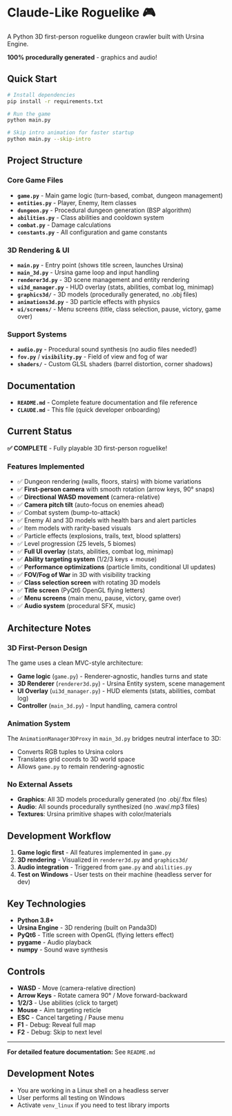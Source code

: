 # Claude-Like Roguelike 🎮

A Python 3D first-person roguelike dungeon crawler built with Ursina Engine.

**100% procedurally generated** - graphics and audio!

## Quick Start

```bash
# Install dependencies
pip install -r requirements.txt

# Run the game
python main.py

# Skip intro animation for faster startup
python main.py --skip-intro
```

## Project Structure

### Core Game Files
- **`game.py`** - Main game logic (turn-based, combat, dungeon management)
- **`entities.py`** - Player, Enemy, Item classes
- **`dungeon.py`** - Procedural dungeon generation (BSP algorithm)
- **`abilities.py`** - Class abilities and cooldown system
- **`combat.py`** - Damage calculations
- **`constants.py`** - All configuration and game constants

### 3D Rendering & UI
- **`main.py`** - Entry point (shows title screen, launches Ursina)
- **`main_3d.py`** - Ursina game loop and input handling
- **`renderer3d.py`** - 3D scene management and entity rendering
- **`ui3d_manager.py`** - HUD overlay (stats, abilities, combat log, minimap)
- **`graphics3d/`** - 3D models (procedurally generated, no .obj files)
- **`animations3d.py`** - 3D particle effects with physics
- **`ui/screens/`** - Menu screens (title, class selection, pause, victory, game over)

### Support Systems
- **`audio.py`** - Procedural sound synthesis (no audio files needed!)
- **`fov.py`** / **`visibility.py`** - Field of view and fog of war
- **`shaders/`** - Custom GLSL shaders (barrel distortion, corner shadows)

## Documentation

- **`README.md`** - Complete feature documentation and file reference
- **`CLAUDE.md`** - This file (quick developer onboarding)

## Current Status

**✅ COMPLETE** - Fully playable 3D first-person roguelike!

### Features Implemented
- ✅ Dungeon rendering (walls, floors, stairs) with biome variations
- ✅ **First-person camera** with smooth rotation (arrow keys, 90° snaps)
- ✅ **Directional WASD movement** (camera-relative)
- ✅ **Camera pitch tilt** (auto-focus on enemies ahead)
- ✅ Combat system (bump-to-attack)
- ✅ Enemy AI and 3D models with health bars and alert particles
- ✅ Item models with rarity-based visuals
- ✅ Particle effects (explosions, trails, text, blood splatters)
- ✅ Level progression (25 levels, 5 biomes)
- ✅ **Full UI overlay** (stats, abilities, combat log, minimap)
- ✅ **Ability targeting system** (1/2/3 keys + mouse)
- ✅ **Performance optimizations** (particle limits, conditional UI updates)
- ✅ **FOV/Fog of War** in 3D with visibility tracking
- ✅ **Class selection screen** with rotating 3D models
- ✅ **Title screen** (PyQt6 OpenGL flying letters)
- ✅ **Menu screens** (main menu, pause, victory, game over)
- ✅ **Audio system** (procedural SFX, music)

## Architecture Notes

### 3D First-Person Design
The game uses a clean MVC-style architecture:
- **Game logic** (`game.py`) - Renderer-agnostic, handles turns and state
- **3D Renderer** (`renderer3d.py`) - Ursina Entity system, scene management
- **UI Overlay** (`ui3d_manager.py`) - HUD elements (stats, abilities, combat log)
- **Controller** (`main_3d.py`) - Input handling, camera control

### Animation System
The `AnimationManager3DProxy` in `main_3d.py` bridges neutral interface to 3D:
- Converts RGB tuples to Ursina colors
- Translates grid coords to 3D world space
- Allows `game.py` to remain rendering-agnostic

### No External Assets
- **Graphics**: All 3D models procedurally generated (no .obj/.fbx files)
- **Audio**: All sounds procedurally synthesized (no .wav/.mp3 files)
- **Textures**: Ursina primitive shapes with color/materials

## Development Workflow

1. **Game logic first** - All features implemented in `game.py`
2. **3D rendering** - Visualized in `renderer3d.py` and `graphics3d/`
3. **Audio integration** - Triggered from `game.py` and `abilities.py`
4. **Test on Windows** - User tests on their machine (headless server for dev)

## Key Technologies

- **Python 3.8+**
- **Ursina Engine** - 3D rendering (built on Panda3D)
- **PyQt6** - Title screen with OpenGL (flying letters effect)
- **pygame** - Audio playback
- **numpy** - Sound wave synthesis

## Controls

- **WASD** - Move (camera-relative direction)
- **Arrow Keys** - Rotate camera 90° / Move forward-backward
- **1/2/3** - Use abilities (click to target)
- **Mouse** - Aim targeting reticle
- **ESC** - Cancel targeting / Pause menu
- **F1** - Debug: Reveal full map
- **F2** - Debug: Skip to next level

---

**For detailed feature documentation:** See `README.md`

## Development Notes
- You are working in a Linux shell on a headless server
- User performs all testing on Windows
- Activate `venv_linux` if you need to test library imports